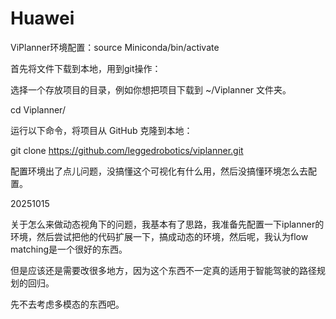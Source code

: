 # Huawei

ViPlanner环境配置：source Miniconda/bin/activate

首先将文件下载到本地，用到git操作：

选择一个存放项目的目录，例如你想把项目下载到 ~/Viplanner 文件夹。

cd Viplanner/

运行以下命令，将项目从 GitHub 克隆到本地：

git clone https://github.com/leggedrobotics/viplanner.git

配置环境出了点儿问题，没搞懂这个可视化有什么用，然后没搞懂环境怎么去配置。

20251015

关于怎么来做动态视角下的问题，我基本有了思路，我准备先配置一下iplanner的环境，然后尝试把他的代码扩展一下，搞成动态的环境，然后呢，我认为flow matching是一个很好的东西。

但是应该还是需要改很多地方，因为这个东西不一定真的适用于智能驾驶的路径规划的回归。

先不去考虑多模态的东西吧。
